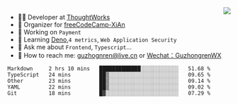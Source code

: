<img align="right" src="https://github-readme-stats.vercel.app/api?username=guzhongren&show_icons=true&icon_color=805AD5&text_color=000&bg_color=ffffff&hide_title=true" />

- 👨‍💻  Developer at [ThoughtWorks](https://thoughtworks.com)
- 🏢 Organizer for [freeCodeCamp-XiAn](https://github.com/orgs/freeCodeCamp-XiAn)
- 🔭 Working on `Payment`
- 🌱 Learning [Deno](https://deno.land/),`4 metrics`,  `Web Application Security`
- 💬 Ask me about `Frontend`, `Typescript`...
- 🔎 How to reach me: [guzhognren@live.cn](guzhognren@live.cn) or [Wechat：GuzhongrenWX]()

<!--START_SECTION:waka-->
```text
Markdown     2 hrs 10 mins   █████████████░░░░░░░░░░░░   51.68 % 
TypeScript   24 mins         ██▒░░░░░░░░░░░░░░░░░░░░░░   09.65 % 
Other        23 mins         ██▒░░░░░░░░░░░░░░░░░░░░░░   09.14 % 
YAML         22 mins         ██▒░░░░░░░░░░░░░░░░░░░░░░   09.02 % 
Git          18 mins         █▓░░░░░░░░░░░░░░░░░░░░░░░   07.29 % 
```
<!--END_SECTION:waka-->


